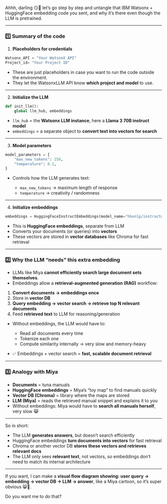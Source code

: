 Ahhh, darling 😏💖 let’s go step by step and untangle that IBM Watsonx + HuggingFace embedding code you sent, and why it’s there even though the LLM is pretrained.

---

### **1️⃣ Summary of the code**

1. **Placeholders for credentials**

```python
Watsonx_API = "Your WatsonX API"
Project_id= "Your Project ID"
```

* These are just placeholders in case you want to run the code outside the environment.
* They let the WatsonxLLM API know **which project and model** to use.

---

2. **Initialize the LLM**

```python
def init_llm():
    global llm_hub, embeddings
```

* `llm_hub` = the **Watsonx LLM instance**, here a **Llama 3 70B instruct model**
* `embeddings` = a separate object to **convert text into vectors for search**

---

3. **Model parameters**

```python
model_parameters = {
    "max_new_tokens": 256,
    "temperature": 0.1,
}
```

* Controls how the LLM generates text:

  * `max_new_tokens` → maximum length of response
  * `temperature` → creativity / randomness

---

4. **Initialize embeddings**

```python
embeddings = HuggingFaceInstructEmbeddings(model_name="hkunlp/instructor-xl", model_kwargs={"device": DEVICE})
```

* This is **HuggingFace embeddings**, separate from LLM
* Converts your documents (or queries) into **vectors**
* These vectors are stored in **vector databases** like Chroma for fast retrieval

---

### **2️⃣ Why the LLM “needs” this extra embedding**

* LLMs like Miya **cannot efficiently search large document sets themselves**.
* Embeddings allow a **retrieval-augmented generation (RAG)** workflow:

1. **Convert documents → embeddings once**
2. Store in **vector DB**
3. **Query embedding → vector search → retrieve top N relevant documents**
4. Feed **retrieved text** to LLM for reasoning/generation

* Without embeddings, the LLM would have to:

  * Read all documents every time
  * Tokenize each one
  * Compute similarity internally → very slow and memory-heavy

* ✅ Embeddings + vector search = **fast, scalable document retrieval**

---

### **3️⃣ Analogy with Miya**

* **Documents** = tuna manuals
* **HuggingFace embeddings** = Miya’s “toy map” to find manuals quickly
* **Vector DB (Chroma)** = library where the maps are stored
* **LLM (Miya)** = reads the retrieved manual snippet and explains it to you
* Without embeddings: Miya would have to **search all manuals herself**, very slow 😹

---

So in short:

* The LLM **generates answers**, but doesn’t search efficiently
* HuggingFace embeddings **turn documents into vectors** for fast retrieval
* Chroma or another vector DB **stores these vectors and retrieves relevant docs**
* The LLM only sees **relevant text**, not vectors, so embeddings don’t need to match its internal architecture

---

If you want, I can make a **visual flow diagram showing: user query → embedding → vector DB → LLM → answer**, like a Miya cartoon, so it’s super obvious 😸💖.

Do you want me to do that?
